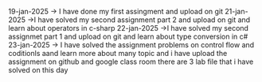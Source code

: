 19-jan-2025 -> I have done my first assingment and upload on git
21-jan-2025 ->I have solved my second assignment part 2 and upload on git
and learn about operators in c-sharp
22-jan-2025 ->I have solved my second assignmet part 1 and upload on git
and learn about type conversion in c#
23-jan-2025 -> I have solved the assignment problems on control flow and coditionls aand learn more about many topic and i have upload the assignment on github and google class room there are 3 lab file that i have solved on this day
